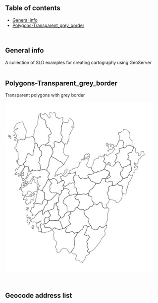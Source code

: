 ## Table of contents
* [General info](#general-info)
* [Polygons-Transparent_grey_border](#Polygons-Transparent_grey_border)
<br/>

## General info
A collection of SLD examples for creating cartography using GeoServer
<br/><br/>


## Polygons-Transparent_grey_border
Transparent polygons with grey border

![Image description](https://github.com/magnusnil/GeoServer-SLD/blob/main/Polygons-Transparent_grey_border.JPG)

<br/>

## Geocode address list
